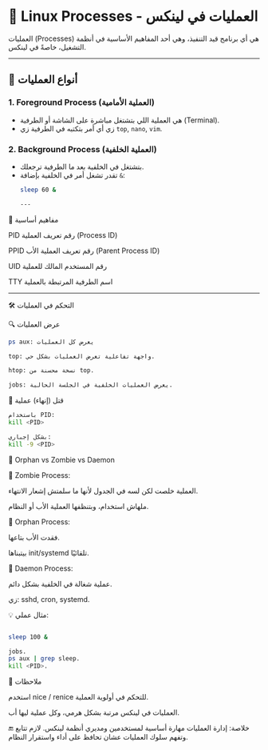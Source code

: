 <div dir="ltr">
  
# 🧠 Linux Processes - العمليات في لينكس

العمليات (Processes) هي أي برنامج قيد التنفيذ، وهي أحد المفاهيم الأساسية في أنظمة التشغيل، خاصةً في لينكس.

---

## 🧩 أنواع العمليات

### 1. Foreground Process (العملية الأمامية)
- هي العملية اللي بتشتغل مباشرة على الشاشة أو الطرفية (Terminal).
- زي أي أمر بتكتبه في الطرفية زي `top`, `nano`, `vim`.

### 2. Background Process (العملية الخلفية)
- بتشتغل في الخلفية بعد ما الطرفية ترجعلك.
- تقدر تشغل أمر في الخلفية بإضافة `&`:
  ```bash
  sleep 60 &

  ---


🧠 مفاهيم أساسية

PID	رقم تعريف العملية (Process ID)

PPID	رقم تعريف العملية الأب (Parent Process ID)

UID	رقم المستخدم المالك للعملية

TTY	اسم الطرفية المرتبطة بالعملية

---


🛠️ التحكم في العمليات

🔍 عرض العمليات

 ```bash
ps aux: يعرض كل العمليات

top: واجهة تفاعلية تعرض العمليات بشكل حي.

htop: نسخة محسنة من top.

jobs: يعرض العمليات الخلفية في الجلسة الحالية.

  ```




🧼 قتل (إنهاء) عملية
 ```bash
باستخدام PID:
kill <PID>

بشكل إجباري:
kill -9 <PID>

```



🌱 Orphan vs Zombie vs Daemon

👻 Zombie Process:

العملية خلصت لكن لسه في الجدول لأنها ما سلمتش إشعار الانتهاء.

ملهاش استخدام، وبتنظفها العملية الأب أو النظام.


👶 Orphan Process:

فقدت الأب بتاعها.

بيتبناها init/systemd تلقائيًا.


🧞 Daemon Process:

عملية شغالة في الخلفية بشكل دائم.

زي: sshd, cron, systemd.

💡 مثال عملي:
 ```bash

sleep 100 &

jobs.
ps aux | grep sleep.
kill <PID>.
```


📌 ملاحظات

استخدم nice / renice للتحكم في أولوية العملية.

العمليات في لينكس مرتبة بشكل هرمي، وكل عملية ليها أب.


🔚 خلاصة:
إدارة العمليات مهارة أساسية لمستخدمين ومديري أنظمة لينكس. لازم تتابع وتفهم سلوك العمليات عشان تحافظ على أداء واستقرار النظام.

</div>
